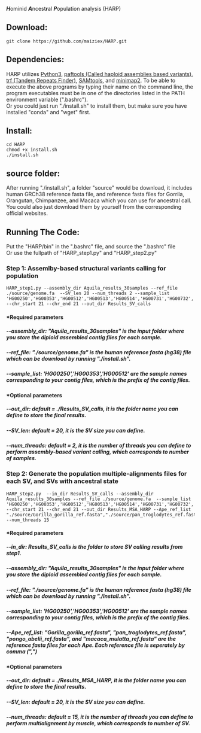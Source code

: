 
 ***H***ominid ***A***ncest***r***al ***P***opulation analysis (HARP) 
## Download:
```
git clone https://github.com/maiziex/HARP.git
```

## Dependencies:
HARP utilizes <a href="https://www.python.org/downloads/">Python3</a>, <a href="https://github.com/lh3/minimap2/tree/master/misc">paftools (Called haploid assemblies based variants)</a>, <a href="https://tandem.bu.edu/trf/trf.html">trf (Tandem Repeats Finder)</a>, <a href="http://samtools.sourceforge.net/">SAMtools</a>, and <a href="https://github.com/lh3/minimap2">minimap2</a>. To be able to execute the above programs by typing their name on the command line, the program executables must be in one of the directories listed in the PATH environment variable (".bashrc"). <br />
Or you could just run "./install.sh" to install them, but make sure you have installed "conda" and "wget" first. 

## Install:
```
cd HARP
chmod +x install.sh
./install.sh
```

## source folder:
After running "./install.sh", a folder "source" would be download, it includes human GRCh38 reference fasta file, and reference fasta files for Gorrila, Orangutan, Chimpanzee, and Macaca which you can use for ancestral call. You could also just download them by yourself from the corresponding official websites. 

## Running The Code:
Put the "HARP/bin" in the ".bashrc" file, and source the ".bashrc" file <br />
Or use the fullpath of "HARP_step1.py" and "HARP_step2.py"


### Step 1: Assemlby-based structural variants calling for population
```
HARP_step1.py --assembly_dir Aquila_results_30samples --ref_file ./source/genome.fa  --SV_len 20 --num_threads 2 --sample_list 'HG00250','HG00353','HG00512','HG00513','HG00514','HG00731','HG00732','HG00733','HG00851','HG01971','HG02623','HG03115','HG03838','NA12878','NA18552','NA19068','NA19238','NA19239','NA19240','NA19440','NA19789','NA20587','NA24143','NA24149','NA24385','hgp','HLA1','HLA2','HLA3','HLA4','HLA5','HLA7','HLA9','HLA10'  --chr_start 21 --chr_end 21 --out_dir Results_SV_calls
```
#### *Required parameters
##### --assembly_dir: "Aquila_results_30samples" is the input folder where you store the diploid assembled contig files for each sample.  

##### --ref_file: "./source/genome.fa" is the human reference fasta (hg38) file which can be download by running "./install.sh". 

#####  --sample_list: 'HG00250','HG00353','HG00512' are the sample names corresponding to your contig files, which is the prefix of the contig files. 

#### *Optional parameters
#####  --out_dir: default = ./Results_SV_calls, it is the folder name you can define to store the final results.  

#####  --SV_len: default = 20, it is the SV size you can define.

#####  --num_threads: default = 2, it is the number of threads you can define to perform assembly-based variant calling, which corresponds to number of samples.

### Step 2: Generate the population multiple-alignments files for each SV, and SVs with ancestral state 
```
HARP_step2.py  --in_dir Results_SV_calls --assembly_dir Aquila_results_30samples --ref_file ./source/genome.fa  --sample_list 'HG00250','HG00353','HG00512','HG00513','HG00514','HG00731','HG00732','HG00733','HG00851','HG01971','HG02623','HG03115','HG03838','NA12878','NA18552','NA19068','NA19238','NA19239','NA19240','NA19440','NA19789','NA20587','NA24143','NA24149','NA24385','hgp','HLA1','HLA2','HLA3','HLA4','HLA5','HLA7','HLA9','HLA10' --chr_start 21 --chr_end 21 --out_dir Results_MSA_HARP --Ape_ref_list "./source/Gorilla_gorilla_ref.fasta","./source/pan_troglodytes_ref.fasta","./source/pongo_abelii_ref.fasta","./source/macaca_mulatta_ref.fasta" --num_threads 15
```
#### *Required parameters
##### --in_dir: Results_SV_calls is the folder to store SV calling results from step1.
##### --assembly_dir: "Aquila_results_30samples" is the input folder where you store the diploid assembled contig files for each sample.  

##### --ref_file: "./source/genome.fa" is the human reference fasta (hg38) file which can be download by running "./install.sh". 

#####  --sample_list: 'HG00250','HG00353','HG00512' are the sample names corresponding to your contig files, which is the prefix of the contig files. 
##### --Ape_ref_list: "Gorilla_gorilla_ref.fasta", "pan_troglodytes_ref.fasta", "pongo_abelii_ref.fasta", and "macaca_mulatta_ref.fasta" are the reference fasta files for each Ape. Each reference file is seperately by comma (",") 

#### *Optional parameters
#####  --out_dir: default = ./Results_MSA_HARP, it is the folder name you can define to store the final results.  

#####  --SV_len: default = 20, it is the SV size you can define.

#####  --num_threads: default = 15, it is the number of threads you can define to perform multialignment by muscle, which corresponds to number of SV.




